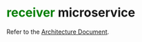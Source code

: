 # <font color="green">receiver</font> microservice

Refer to the [Architecture Document](../../../architecture/architecture-document-phase-1-REST.md#receiver-service).